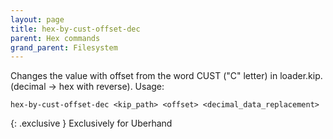 ```yaml
---
layout: page
title: hex-by-cust-offset-dec
parent: Hex commands
grand_parent: Filesystem
---
```

Changes the value with offset from the word CUST ("C" letter) in loader.kip. (decimal -> hex with reverse). Usage:
```
hex-by-cust-offset-dec <kip_path> <offset> <decimal_data_replacement>
```

{: .exclusive }
Exclusively for Uberhand
